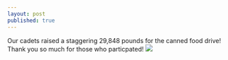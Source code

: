 ```yaml
---
layout: post
published: true
---
```

Our cadets raised a staggering 29,848 pounds for the canned food drive! Thank you so much for those who particpated! ![]({{site.baseurl}}/media/cannedfoodpic.png)
